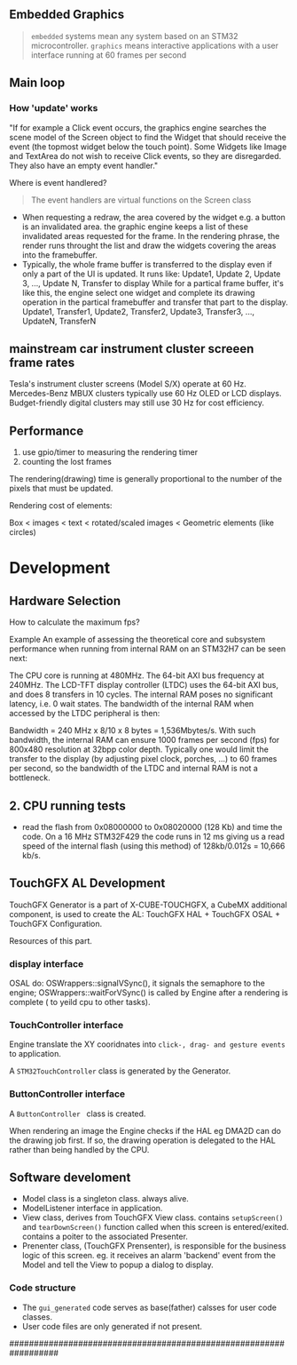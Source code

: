 

## Embedded Graphics
>`embedded` systems mean any system based on an STM32 microcontroller. 
`graphics` means interactive applications with a user interface running at 60 frames per second

## Main loop
### How 'update' works
"If for example a Click event occurs, the graphics engine searches the scene model of the Screen object to find the Widget that should receive the event (the topmost widget below the touch point). Some Widgets like Image and TextArea do not wish to receive Click events, so they are disregarded. They also have an empty event handler."

Where is event handlered?

> The event handlers are virtual functions on the Screen class 

- When requesting a redraw, the area covered by the widget e.g. a button is an invalidated area. the graphic engine keeps a list of these invalidated areas requested for the frame. In the rendering phrase, the render runs throught the list and draw the widgets covering the areas into the framebuffer.
- Typically, the whole frame buffer is transferred to the display even if only a part of the UI is updated. It runs like:
	Update1, Update 2, Update 3, ..., Update N, Transfer to display
 While for a partical frame buffer, it's like this, the engine select one widget and complete its drawing operation in the partical framebuffer and transfer that part to the display. 
Update1, Transfer1, Update2, Transfer2, Update3, Transfer3, ..., UpdateN, TransferN



## mainstream car instrument cluster screeen frame rates
Tesla's instrument cluster screens (Model S/X) operate at 60 Hz.
Mercedes-Benz MBUX clusters typically use 60 Hz OLED or LCD displays.
Budget-friendly digital clusters may still use 30 Hz for cost efficiency.

## Performance
1. use gpio/timer to measuring the rendering timer
1. counting the lost frames

The rendering(drawing) time is generally proportional to the number of the pixels that must be updated.

Rendering cost of elements:

Box < images < text < rotated/scaled images < Geometric elements (like circles)


# Development

## Hardware Selection

How to calculate the maximum fps?

Example
An example of assessing the theoretical core and subsystem performance when running from internal RAM on an STM32H7 can be seen next:

The CPU core is running at 480MHz.
The 64-bit AXI bus frequency at 240MHz.
The LCD-TFT display controller (LTDC) uses the 64-bit AXI bus, and does 8 transfers in 10 cycles.
The internal RAM poses no significant latency, i.e. 0 wait states.
The bandwidth of the internal RAM when accessed by the LTDC peripheral is then:

Bandwidth = 240 MHz x 8/10 x 8 bytes = 1,536Mbytes/s.
With such bandwidth, the internal RAM can ensure 1000 frames per second (fps) for 800x480 resolution at 32bpp color depth. Typically one would limit the transfer to the display (by adjusting pixel clock, porches, ...) to 60 frames per second, so the bandwidth of the LTDC and internal RAM is not a bottleneck.


## 2. CPU running tests
- read the flash from 0x08000000 to 0x08020000 (128 Kb) and time the code.
On a 16 MHz STM32F429 the code runs in 12 ms giving us a read speed of the internal flash (using this method) of 128kb/0.012s = 10,666 kb/s.



## TouchGFX AL Development

TouchGFX Generator is a part of X-CUBE-TOUCHGFX, a CubeMX additional component, is used to create the AL: TouchGFX HAL + TouchGFX OSAL + TouchGFX Configuration. 

Resources of this part.

### display interface
OSAL do: OSWrappers::signalVSync(), it signals the semaphore to the engine;
 OSWrappers::waitForVSync() is called by Engine after a rendering is complete ( to yeild cpu to other tasks). 

### TouchController interface 
Engine translate the XY cooridnates into `click-, drag- and gesture events` to application.

A `STM32TouchController` class is generated by the Generator.
### ButtonController interface
A `ButtonController ` class is created.

When rendering an image the Engine checks if the HAL eg DMA2D can do the drawing job first. If so, the drawing operation is delegated to the HAL rather than being handled by the CPU.


## Software develoment

- Model class is a singleton class. always alive.
- ModelListener interface in application.
- View class, derives from TouchGFX View class. contains `setupScreen()` and `tearDownScreen()` function called when this screen is entered/exited. contains a poiter to the associated Presenter. 
- Prenenter class, (TouchGFX Prensenter), is responsible for the business logic of this screen. eg. it receives an alarm 'backend' event from the Model and tell the View to popup a dialog to display. 


### Code structure
- The `gui_generated` code serves as base(father) calsses for user code classes.
- User code files are only generated if not present. 

##################################################################





